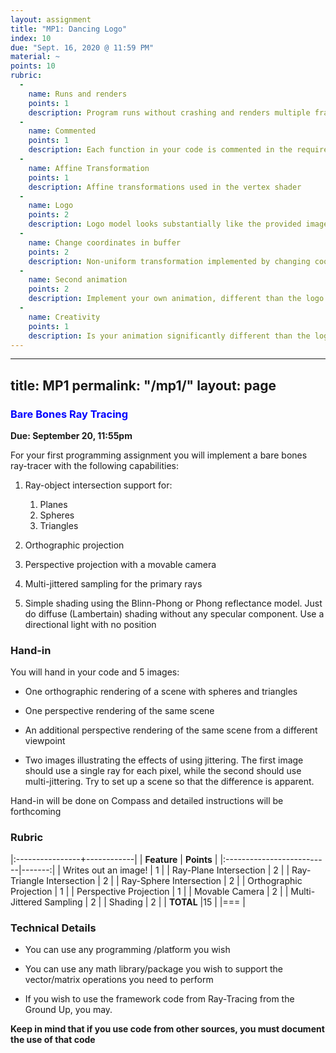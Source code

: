 ```yaml
---
layout: assignment
title: "MP1: Dancing Logo"
index: 10
due: "Sept. 16, 2020 @ 11:59 PM"
material: ~
points: 10
rubric:
  -
    name: Runs and renders
    points: 1
    description: Program runs without crashing and renders multiple frames.
  -
    name: Commented
    points: 1
    description: Each function in your code is commented in the required style.
  - 
    name: Affine Transformation
    points: 1
    description: Affine transformations used in the vertex shader
  - 
    name: Logo
    points: 2
    description: Logo model looks substantially like the provided image	and is a set of triangles.
  - 
    name: Change coordinates in buffer
    points: 2
    description: Non-uniform transformation implemented by changing coordinates in buffer	
  -
    name: Second animation
    points: 2
    description: Implement your own animation, different than the logo
  -
    name: Creativity
    points: 1
    description: Is your animation significantly different than the logo and visually interesting
---
```


---
title: MP1
permalink: "/mp1/"
layout: page
---

### <span style="color:blue"> Bare Bones Ray Tracing </span>
**Due: September 20, 11:55pm**

For your first programming assignment you will implement a bare bones ray-tracer with the following capabilities:

1. Ray-object intersection support for:
   1. Planes
   2. Spheres
   3. Triangles
 
2. Orthographic projection
 
3. Perspective projection with a movable camera
 
4. Multi-jittered sampling for the primary rays
 
5. Simple shading using the Blinn-Phong or Phong reflectance model. Just do diffuse (Lambertain) shading without any specular component. Use a directional light with no position

### Hand-in

You will hand in your code and 5 images:

+ One orthographic rendering of a scene with spheres and triangles

+ One perspective rendering of the same scene

+ An additional perspective rendering of the same scene from a different viewpoint

+ Two images illustrating the effects of using jittering. The first image should use a single ray for each pixel, while the second should use multi-jittering. Try to set up a scene so that the difference is apparent. 

Hand-in will be done on Compass and detailed instructions will be forthcoming 

### Rubric

|:----------------+------------|
| **Feature**           | **Points** |
|:--------------------------|-------:|
| Writes out an image!      | 1      |
| Ray-Plane Intersection    | 2      |
| Ray-Triangle Intersection | 2      |
| Ray-Sphere Intersection   | 2      |
| Orthographic Projection   | 1      |
| Perspective Projection    | 1      |
| Movable Camera            | 2      |
| Multi-Jittered Sampling   | 2      |
| Shading                   | 2      |
| **TOTAL**	                 |15        |
|===
| 

### Technical Details

+ You can use any programming /platform you wish

+ You can use any math library/package you wish to support the vector/matrix operations you need to perform

+ If you wish to use the framework code from Ray-Tracing from the Ground Up, you may.

**Keep in mind that if you use code from other sources, you must document the use of that code**
